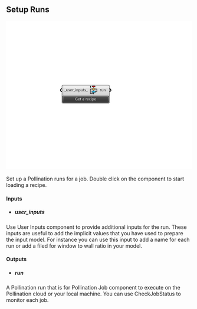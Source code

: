 ## Setup Runs

![](../../images/components/Setup_Runs.png)


Set up a Pollination runs for a job. Double click on the component to start loading a recipe. 

#### Inputs
* ##### user_inputs 
Use User Inputs component to provide additional inputs for the run. These inputs are useful to add the implicit values that you have used to prepare the input model. For instance you can use this input to add a name for each run or add a filed for window to wall ratio in your model. 

#### Outputs
* ##### run
A Pollination run that is for Pollination Job component to execute on the Pollination cloud or your local machine. You can use CheckJobStatus to monitor each job. 